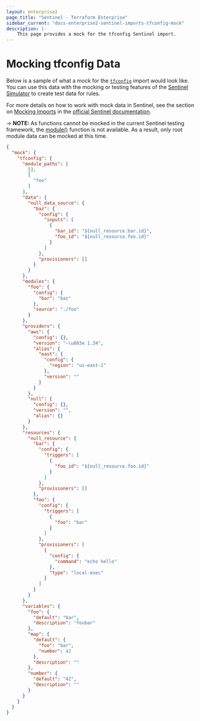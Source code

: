 ```yaml
---
layout: enterprise2
page_title: "Sentinel - Terraform Enterprise"
sidebar_current: "docs-enterprise2-sentinel-imports-tfconfig-mock"
description: |-
    This page provides a mock for the tfconfig Sentinel import.
---
```


# Mocking tfconfig Data

Below is a sample of what a mock for the [`tfconfig`][ref-tfconfig] import
would look like. You can use this data with the mocking or testing features of
the [Sentinel Simulator][ref-sentinel-simulator] to create test data for rules.

[ref-tfconfig]: /docs/enterprise/sentinel/import/tfconfig.html
[ref-sentinel-simulator]: https://docs.hashicorp.com/sentinel/commands/

For more details on how to work with mock data in Sentinel, see the section on
[Mocking Imports][ref-mocking-imports] in the [official Sentinel
documentation][ref-official-sentinel-documentation].

[ref-mocking-imports]: https://docs.hashicorp.com/sentinel/writing/imports#mocking-imports
[ref-official-sentinel-documentation]: https://docs.hashicorp.com/sentinel/

-> **NOTE:** As functions cannot be mocked in the current Sentinel testing
framework, the [module()][ref-module] function is not available. As a result,
only root module data can be mocked at this time.

[ref-module]: /docs/enterprise/sentinel/import/tfconfig.html#function-module-

```json
{
  "mock": {
    "tfconfig": {
      "module_paths": [
        [],
        [
          "foo"
        ]
      ],
      "data": {
        "null_data_source": {
          "baz": {
            "config": {
              "inputs": [
                {
                  "bar_id": "${null_resource.bar.id}",
                  "foo_id": "${null_resource.foo.id}"
                }
              ]
            },
            "provisioners": []
          }
        }
      },
      "modules": {
        "foo": {
          "config": {
            "bar": "baz"
          },
          "source": "./foo"
        }
      },
      "providers": {
        "aws": {
          "config": {},
          "version": "~\u003e 1.34",
          "alias": {
            "east": {
              "config": {
                "region": "us-east-1"
              },
              "version": ""
            }
          }
        },
        "null": {
          "config": {},
          "version": "",
          "alias": {}
        }
      },
      "resources": {
        "null_resource": {
          "bar": {
            "config": {
              "triggers": [
                {
                  "foo_id": "${null_resource.foo.id}"
                }
              ]
            },
            "provisioners": []
          },
          "foo": {
            "config": {
              "triggers": [
                {
                  "foo": "bar"
                }
              ]
            },
            "provisioners": [
              {
                "config": {
                  "command": "echo hello"
                },
                "type": "local-exec"
              }
            ]
          }
        }
      },
      "variables": {
        "foo": {
          "default": "bar",
          "description": "foobar"
        },
        "map": {
          "default": {
            "foo": "bar",
            "number": 42
          },
          "description": ""
        },
        "number": {
          "default": "42",
          "description": ""
        }
      }
    }
  }
}
```
